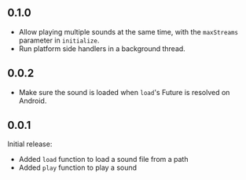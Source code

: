 ## 0.1.0

- Allow playing multiple sounds at the same time, with the `maxStreams`
  parameter in `initialize`.
- Run platform side handlers in a background thread.

## 0.0.2

- Make sure the sound is loaded when `load`'s Future is resolved on Android.

## 0.0.1

Initial release:
- Added `load` function to load a sound file from a path
- Added `play` function to play a sound
